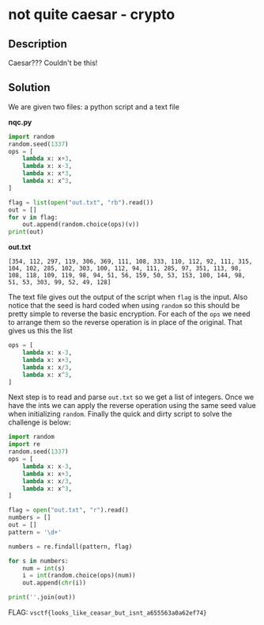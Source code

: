 # not quite caesar - crypto

## Description

Caesar??? Couldn't be this!

## Solution

We are given two files: a python script and a text file

**nqc.py**

```python
import random
random.seed(1337)
ops = [
    lambda x: x+3,
    lambda x: x-3,
    lambda x: x*3,
    lambda x: x^3,
]

flag = list(open("out.txt", "rb").read())
out = []
for v in flag:
    out.append(random.choice(ops)(v))
print(out)
```

**out.txt**

```text
[354, 112, 297, 119, 306, 369, 111, 108, 333, 110, 112, 92, 111, 315, 104, 102, 285, 102, 303, 100, 112, 94, 111, 285, 97, 351, 113, 98, 108, 118, 109, 119, 98, 94, 51, 56, 159, 50, 53, 153, 100, 144, 98, 51, 53, 303, 99, 52, 49, 128]
```

The text file gives out the output of the script when `flag` is the input.  Also notice that the seed is hard coded when using `random` so this should be pretty simple to reverse the basic encryption. For each of the `ops` we need to arrange them so the reverse operation is in place of the original. That gives us this the list

```python
ops = [
    lambda x: x-3,
    lambda x: x+3,
    lambda x: x/3,
    lambda x: x^3,
]
```

Next step is to read and parse `out.txt` so we get a list of integers. Once we have the ints we can apply the reverse operation using the same seed value when initializing `random`.  Finally the quick and dirty script to solve the challenge is below:

```python
import random
import re
random.seed(1337)
ops = [
    lambda x: x-3,
    lambda x: x+3,
    lambda x: x/3,
    lambda x: x^3,
]

flag = open("out.txt", "r").read()
numbers = []
out = []
pattern = '\d+'

numbers = re.findall(pattern, flag)

for s in numbers:
    num = int(s)
    i = int(random.choice(ops)(num))
    out.append(chr(i))

print(''.join(out))
```

FLAG: `vsctf{looks_like_ceasar_but_isnt_a655563a0a62ef74}`